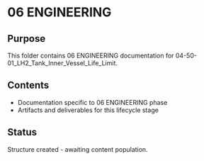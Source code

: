 # 06 ENGINEERING

## Purpose
This folder contains 06 ENGINEERING documentation for 04-50-01_LH2_Tank_Inner_Vessel_Life_Limit.

## Contents
- Documentation specific to 06 ENGINEERING phase
- Artifacts and deliverables for this lifecycle stage

## Status
Structure created - awaiting content population.
